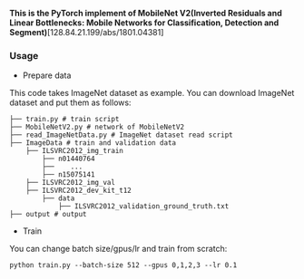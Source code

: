 **This is the PyTorch implement of MobileNet V2(Inverted Residuals and Linear Bottlenecks: Mobile Networks for Classification, Detection and Segment)**[128.84.21.199/abs/1801.04381]

### Usage

* Prepare data

This code takes ImageNet dataset as example. You can download ImageNet dataset and put them as follows:

```
├── train.py # train script
├── MobileNetV2.py # network of MobileNetV2
├── read_ImageNetData.py # ImageNet dataset read script
├── ImageData # train and validation data
	├── ILSVRC2012_img_train
		├── n01440764
		├──    ...
		├── n15075141
	├── ILSVRC2012_img_val
	├── ILSVRC2012_dev_kit_t12
		├── data
			├── ILSVRC2012_validation_ground_truth.txt
├── output # output
```

* Train

You can change batch size/gpus/lr and train from scratch:

```
python train.py --batch-size 512 --gpus 0,1,2,3 --lr 0.1
```